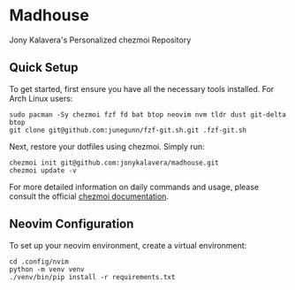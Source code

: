# Madhouse

Jony Kalavera's Personalized chezmoi Repository

## Quick Setup

To get started, first ensure you have all the necessary tools installed. For Arch Linux users:
```
sudo pacman -Sy chezmoi fzf fd bat btop neovim nvm tldr dust git-delta btop
git clone git@github.com:junegunn/fzf-git.sh.git .fzf-git.sh
```

Next, restore your dotfiles using chezmoi. Simply run:
```
chezmoi init git@github.com:jonykalavera/madhouse.git
chezmoi update -v
```

For more detailed information on daily commands and usage, please consult the official [chezmoi documentation](https://www.chezmoi.io/user-guide/command-overview/#daily-commands).

## Neovim Configuration

To set up your neovim environment, create a virtual environment:
```
cd .config/nvim
python -m venv venv
./venv/bin/pip install -r requirements.txt
```
